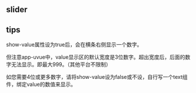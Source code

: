 ## slider

<!-- UTSCOMJSON.slider.description -->

<!-- UTSCOMJSON.slider.attrubute -->

<!-- UTSCOMJSON.slider.compatibility -->

## tips
show-value属性设为true后，会在横条右侧显示一个数字。

但注意app-uvue中，value显示区的默认宽度是3位数字。超出宽度后，后面的数字无法显示。即最大999。（其他平台不限制）

如您需要4位或更多数字，请将show-value设为false或不设，自行写一个text组件，绑定value的数值来显示。

<!-- UTSCOMJSON.slider.reference -->

